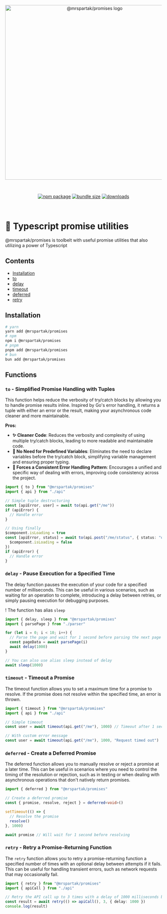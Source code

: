 <p align="center">
  <img width="560" src="https://raw.githubusercontent.com/mrspartak/promises/master/assets/logo.svg" alt="@mrspartak/promises logo">
</p>
<br/>
<p align="center">
  <a href="https://npmjs.com/package/@mrspartak/promises"><img src="https://img.shields.io/npm/v/@mrspartak/promises.svg" alt="npm package"></a>
  <a href="https://npmjs.com/package/@mrspartak/promises"><img src="https://img.shields.io/bundlephobia/min/%40mrspartak/promises.svg" alt="bundle size"></a>
  <a href="https://npmjs.com/package/@mrspartak/promises"><img src="https://img.shields.io/npm/dw/%40mrspartak%2Fpromises.svg" alt="downloads"></a>
</p>
<br/>

# 🔧 Typescript promise utilities
@mrspartak/promises is toolbelt with useful promise utilities that also utilizing a power of Typescript

## Contents
- [Installation](#Installation)
- [to](#to---Simplified-Promise-Handling-with-Tuples)
- [delay](#delay---Pause-Execution-for-a-Specified-Time)
- [timeout](#timeout---Timeout-a-Promise)
- [deferred](#deferred---Create-a-Deferred-Promise)
- [retry](#retry---Retry-a-Promise-Returning-Function)

## Installation
```sh
# yarn
yarn add @mrspartak/promises
# npm
npm i @mrspartak/promises
# pnpm
pnpm add @mrspartak/promises
# bun
bun add @mrspartak/promises
```

## Functions

### `to` - Simplified Promise Handling with Tuples

This function helps reduce the verbosity of try/catch blocks by allowing you to handle promise results inline. Inspired by Go's error handling, it returns a tuple with either an error or the result, making your asynchronous code cleaner and more maintainable.

**Pros:**
- **✨ Cleaner Code**: Reduces the verbosity and complexity of using multiple try/catch blocks, leading to more readable and maintainable code.
- **📝 No Need for Predefined Variables**: Eliminates the need to declare variables before the try/catch block, simplifying variable management and ensuring proper typing.
- **📏 Forces a Consistent Error Handling Pattern**: Encourages a unified and specific way of dealing with errors, improving code consistency across the project.

```ts 
import { to } from "@mrspartak/promises"
import { api } from "./api"

// Simple tuple destructuring
const [apiError, user] = await to(api.get("/me"))
if (apiError) {
  // Handle error
}

// Using finally
$component.isLoading = true
const [apiError, status] = await to(api.post("/me/status", { status: "online" }), () => {
  $component.isLoading = false
})
if (apiError) {
  // Handle error
}
```

### `delay` - Pause Execution for a Specified Time

The delay function pauses the execution of your code for a specified number of milliseconds. This can be useful in various scenarios, such as waiting for an operation to complete, introducing a delay between retries, or simply pausing execution for debugging purposes.

! The function has alias `sleep`

```ts
import { delay, sleep } from "@mrspartak/promises"
import { parsePage } from "./parser"

for (let i = 0; i < 10; i++) {
  // Parse the page and wait for 1 second before parsing the next page
  const pageData = await parsePage(i)
  await delay(1000)
}

// You can also use alias sleep instead of delay
await sleep(1000)
```

### `timeout` - Timeout a Promise

The timeout function allows you to set a maximum time for a promise to resolve. If the promise does not resolve within the specified time, an error is thrown.

```ts
import { timeout } from "@mrspartak/promises"
import { api } from "./api"

// Simple timeout
const user = await timeout(api.get("/me"), 1000) // Timeout after 1 second

// With custom error message
const user = await timeout(api.get("/me"), 1000, "Request timed out")
```

### `deferred` - Create a Deferred Promise

The deferred function allows you to manually resolve or reject a promise at a later time. This can be useful in scenarios where you need to control the timing of the resolution or rejection, such as in testing or when dealing with asynchronous operations that don't natively return promises.

```ts
import { deferred } from "@mrspartak/promises"

// Create a deferred promise
const { promise, resolve, reject } = deferred<void>()

setTimeout(() => {
  // Resolve the promise
  resolve()
}, 1000)

await promise // Will wait for 1 second before resolving
```

### `retry` - Retry a Promise-Returning Function

The `retry` function allows you to retry a promise-returning function a specified number of times with an optional delay between attempts if it fails. This can be useful for handling transient errors, such as network requests that may occasionally fail.

```ts
import { retry } from "@mrspartak/promises"
import { apiCall } from "./api"

// Retry the API call up to 3 times with a delay of 1000 milliseconds between attempts
const result = await retry(() => apiCall(), 3, { delay: 1000 })
console.log(result)
```
